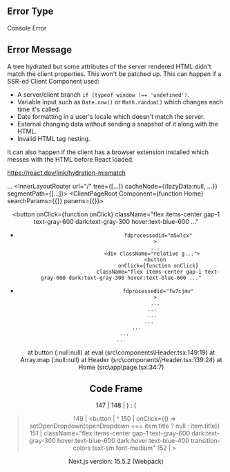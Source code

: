 ## Error Type
Console Error

## Error Message
A tree hydrated but some attributes of the server rendered HTML didn't match the client properties. This won't be patched up. This can happen if a SSR-ed Client Component used:

- A server/client branch `if (typeof window !== 'undefined')`.
- Variable input such as `Date.now()` or `Math.random()` which changes each time it's called.
- Date formatting in a user's locale which doesn't match the server.
- External changing data without sending a snapshot of it along with the HTML.
- Invalid HTML tag nesting.

It can also happen if the client has a browser extension installed which messes with the HTML before React loaded.

https://react.dev/link/hydration-mismatch

  ...
    <RedirectErrorBoundary router={{...}}>
      <InnerLayoutRouter url="/" tree={[...]} cacheNode={{lazyData:null, ...}} segmentPath={[...]}>
        <SegmentViewNode type="page" pagePath="page.tsx">
          <SegmentTrieNode>
          <ClientPageRoot Component={function Home} searchParams={{}} params={{}}>
            <Home params={Promise} searchParams={Promise}>
              <main className="w-full min...">
                <Header>
                  <header className="fixed w-fu...">
                    <div className="max-w-7xl ...">
                      <div className="flex items...">
                        <LinkComponent>
                        <nav className="hidden lg:...">
                          <div className="relative g...">
                            <button
                              onClick={function onClick}
                              className="flex items-center gap-1 text-gray-600 dark:text-gray-300 hover:text-blue-600 ..."
-                             fdprocessedid="m5wlcx"
                            >
                            ...
                          <div className="relative g...">
                            <button
                              onClick={function onClick}
                              className="flex items-center gap-1 text-gray-600 dark:text-gray-300 hover:text-blue-600 ..."
-                             fdprocessedid="fw7cjmv"
                            >
                            ...
                          ...
                          ...
                        ...
                ...
        ...
      ...



    at button (<anonymous>:null:null)
    at eval (src\components\Header.tsx:149:19)
    at Array.map (<anonymous>:null:null)
    at Header (src\components\Header.tsx:139:24)
    at Home (src\app\page.tsx:34:7)

## Code Frame
  147 |                   </Link>
  148 |                 ) : (
> 149 |                   <button
      |                   ^
  150 |                     onClick={() => setOpenDropdown(openDropdown === item.title ? null : item.title)}
  151 |                     className="flex items-center gap-1 text-gray-600 dark:text-gray-300 hover:text-blue-600 dark:hover:text-blue-400 transition-colors text-sm font-medium"
  152 |                   >

Next.js version: 15.5.2 (Webpack)



